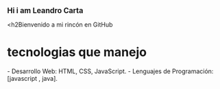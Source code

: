 <!DOCTYPE html>
<html lang="en">
<head>
    <meta charset="UTF-8">
    <meta name="viewport" content="width=device-width, initial-scale=1.0">
   </head>
<body>

<h1 style= "font-size:17px;">Hi i am Leandro Carta</h1>

<h2Bienvenido a mi rincón en GitHub</h2>

<h1> tecnologias que manejo</h1>

<p>  
- Desarrollo Web: HTML, CSS, JavaScript.
- Lenguajes de Programación: [javascript , java].
</p>

</body>
</html>
